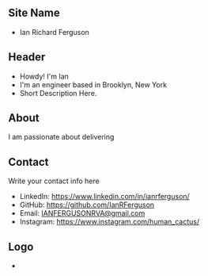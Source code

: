 ## Site Name
- Ian Richard Ferguson

## Header
- Howdy! I'm Ian
- I'm an engineer based in Brooklyn, New York
- Short Description Here.

## About
I am passionate about delivering 

## Contact
Write your contact info here
- LinkedIn: https://www.linkedin.com/in/ianrferguson/
- GitHub: https://github.com/IanRFerguson
- Email: IANFERGUSONRVA@gmail.com
- Instagram: https://www.instagram.com/human_cactus/

## Logo
- 